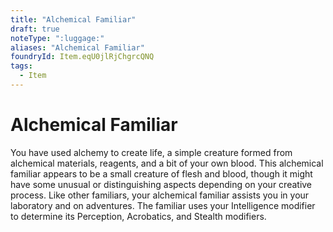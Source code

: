```yaml
---
title: "Alchemical Familiar"
draft: true
noteType: ":luggage:"
aliases: "Alchemical Familiar"
foundryId: Item.eqU0jlRjChgrcQNQ
tags:
  - Item
---
```


# Alchemical Familiar

You have used alchemy to create life, a simple creature formed from alchemical materials, reagents, and a bit of your own blood. This alchemical familiar appears to be a small creature of flesh and blood, though it might have some unusual or distinguishing aspects depending on your creative process. Like other familiars, your alchemical familiar assists you in your laboratory and on adventures. The familiar uses your Intelligence modifier to determine its Perception, Acrobatics, and Stealth modifiers.
